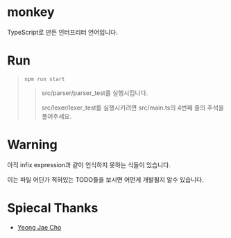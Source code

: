 # monkey

TypeScript로 만든 인터프리터 언어입니다.

# Run
> `npm run start`
> > src/parser/parser_test를 실행시킵니다.
> >
> > src/lexer/lexer_test를 실행시키려면 src/main.ts의 4번째 줄의 주석을 풀어주세요.

# Warning

아직 infix expression과 같이 인식하지 못하는 식들이 있습니다.

이는 파일 어딘가 적혀있는 TODO들을 보시면 어떤게 개발될지 알수 있습니다.

# Spiecal Thanks

- [Yeong Jae Cho](https://github.com/alvin1007)
